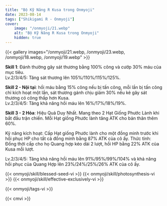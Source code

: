 ```yaml
---
title: "Bộ Kỹ Năng R Kusa trong Onmyoji"
date: 2023-08-14   
tags: ["Shikigami R - Onmyoji"]
cover:
    image: "/onmyoji/21.webp"
    alt: "Bộ Kỹ Năng R Kusa trong Onmyoji"  
    hidden: true
---
```

{{< gallery images="/onmyoji/21.webp, /onmyoji/23.webp, /onmyoji/18.webp, /onmyoji/19.webp" >}}

 **Skill 1**: Đánh thường gây sát thương bằng 100% công và cướp 30% máu của mục tiêu.  
Lv.2/3/4/5: Tăng sát thương lên 105%/110%/115%/125%.

**Skill 2 - Nội tại**: hồi máu bằng 15% công nếu bị tấn công, mỗi lần bị tấn công chỉ kích hoạt một lần, sát thương gánh chịu giảm 30% nếu kẻ gây sát thương có công thấp hơn Kusa.  
Lv.2/3/4/5: Tăng khả năng hồi máu lên 16%/17%/18%/19%.

**Skill 3 - 2 Hỏa**: Hiệu Quả Duy Nhất. Mang theo 2 Hạt Giống Phước Lành khi bắt đầu trận chiến. Mỗi Hạt giống Phước lành tăng ATK cho bản thân thêm 60%.  


Kỹ năng kích hoạt: Cấp Hạt giống Phước lành cho một đồng minh trước khi hồi phục HP cho tất cả đồng minh bằng 87% ATK của cô ấy. Thức tỉnh: Đồng thời cấp cho họ Quang hợp kéo dài 2 lượt, hồi HP bằng 22% ATK của Kusa mỗi lượt.  

Lv.2/3/4/5: Tăng khả năng hồi máu lên 91%/95%/99%/104% và khả năng hồi phục của Quang Hợp lên 23%/24%/25%/26% ATK của cô ấy. 

{{< onmyoji/skill/blessed-seed-vi >}}
{{< onmyoji/skill/photosynthesis-vi >}}
{{< onmyoji/skill/effective-exclusively-vi >}}

{{< onmyoji/tags-vi >}}

 

{{< cmvi >}}